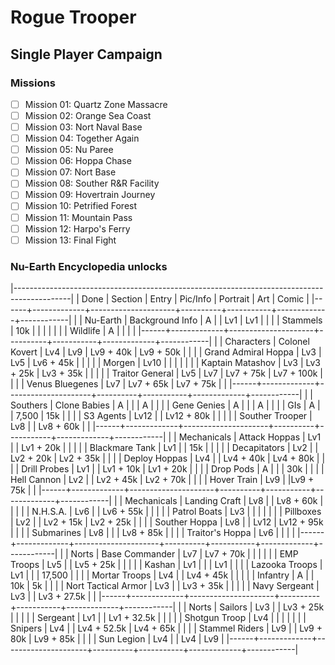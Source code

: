 # Rogue Trooper
## Single Player Campaign
### Missions
  - [ ] Mission 01: Quartz Zone Massacre
  - [ ] Mission 02: Orange Sea Coast
  - [ ] Mission 03: Nort Naval Base
  - [ ] Mission 04: Together Again
  - [ ] Mission 05: Nu Paree
  - [ ] Mission 06: Hoppa Chase
  - [ ] Mission 07: Nort Base
  - [ ] Mission 08: Souther R&R Facility
  - [ ] Mission 09: Hovertrain Journey
  - [ ] Mission 10: Petrified Forest
  - [ ] Mission 11: Mountain Pass
  - [ ] Mission 12: Harpo's Ferry
  - [ ] Mission 13: Final Fight

### Nu-Earth Encyclopedia unlocks

|--------------------------------------------------------------------------------------------|
| Done | Section     | Entry               | Pic/Info | Portrait  | Art         | Comic      |
|------+-------------+---------------------+----------+-----------+-------------+------------|
|      | Nu-Earth    | Background Info     | A        |           | Lv1         | Lv1        |
|      |             | Stammels            | 10k      |           |             |            |
|      |             | Wildlife            | A        |           |             |            |
|------+-------------+---------------------+----------+-----------+-------------+------------|
|      | Characters  | Colonel Kovert      | Lv4      | Lv9       | Lv9 + 40k   | Lv9 + 50k  |
|      |             | Grand Admiral Hoppa | Lv3      | Lv5       | Lv6 + 45k   |            |
|      |             | Morgen              | Lv10     |           |             |            |
|      |             | Kaptain Matashov    | Lv3      | Lv3 + 25k | Lv3 + 35k   |            |
|      |             | Traitor General     | Lv5      | Lv7       | Lv7 + 75k   | Lv7 + 100k |
|      |             | Venus Bluegenes     | Lv7      | Lv7 + 65k | Lv7 + 75k   |            |
|------+-------------+---------------------+----------+-----------+-------------+------------|
|      | Southers    | Clone Babies        | A        |           |             | A          |
|      |             | Gene Genies         | A        |           |             | A          |
|      |             | GIs                 | A        |           | 7,500       | 15k        |
|      |             | S3 Agents           | Lv12     |           | Lv12 + 80k  |            |
|      |             | Souther Trooper     | Lv8      |           | Lv8 + 60k   |            |
|------+-------------+---------------------+----------+-----------+-------------+------------|
|      | Mechanicals | Attack Hoppas       | Lv1      |           | Lv1 + 20k   |            |
|      |             | Blackmare Tank      | Lv1      |           | 15k         |            |
|      |             | Decapitators        | Lv2      |           | Lv2 + 20k   | Lv2 + 35k  |
|      |             | Deploy Hoppas       | Lv4      |           | Lv4 + 40k   | Lv4 + 80k  |
|      |             | Drill Probes        | Lv1      |           | Lv1 + 10k   | Lv1 + 20k  |
|      |             | Drop Pods           | A        |           |             | 30k        |
|      |             | Hell Cannon         | Lv2      |           | Lv2 + 45k   | Lv2 + 70k  |
|      |             | Hover Train         | Lv9      |           |Lv9 + 75k    |            |
|------+-------------+---------------------+----------+-----------+-------------+------------|
|      | Mechanicals | Landing Craft       | Lv8      |           | Lv8 + 60k   |            |
|      |             | N.H.S.A.            | Lv6      |           | Lv6 + 55k   |            |
|      |             | Patrol Boats        | Lv3      |           |             |            |
|      |             | Pillboxes           | Lv2      |           | Lv2 + 15k   | Lv2 + 25k  |
|      |             | Souther Hoppa       | Lv8      |           | Lv12        | Lv12 + 95k |
|      |             | Submarines          | Lv8      |           |             | Lv8 + 85k  |
|      |             | Traitor's Hoppa     | Lv6      |           |             |            |
|------+-------------+---------------------+----------+-----------+-------------+------------|
|      | Norts       | Base Commander      | Lv7      | Lv7 + 70k |             |            |
|      |             | EMP Troops          | Lv5      |           | Lv5 + 25k   |            |
|      |             | Kashan              | Lv1      |           |             | Lv1        |
|      |             | Lazooka Troops      | Lv1      |           |             | 17,500     |
|      |             | Mortar Troops       | Lv4      |           | Lv4 + 45k   |            |
|      |             | Infantry            | A        |           | 10k         | 5k         |
|      |             | Nort Tactical Armor | Lv3      |           | Lv3 + 35k   |            |
|      |             | Navy Sergeant       | Lv3      |           | Lv3 + 27.5k |            |
|------+-------------+---------------------+----------+-----------+-------------+------------|
|      | Norts       | Sailors             | Lv3      |           | Lv3 + 25k   |            |
|      |             | Sergeant            | Lv1      |           | Lv1 + 32.5k |            |
|      |             | Shotgun Troop       | Lv4      |           |             |            |
|      |             | Snipers             | Lv4      |           | Lv4 + 52.5k | Lv4 + 65k  |
|      |             | Stammel Riders      | Lv9      |           | Lv9 + 80k   | Lv9 + 85k  |
|      |             | Sun Legion          | Lv4      |           | Lv4         | Lv9        |
|------+-------------+---------------------+----------+-----------+-------------+------------|

